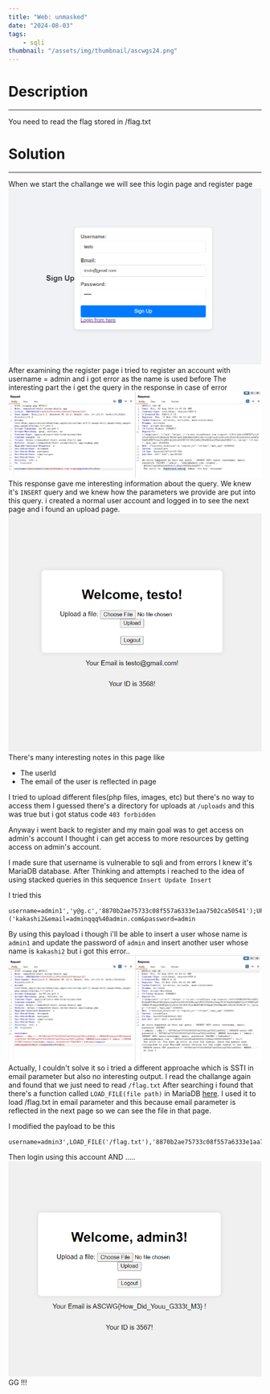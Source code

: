 ```yaml
---
title: "Web: unmasked"
date: "2024-08-03"
tags:
    - sqli
thumbnail: "/assets/img/thumbnail/ascwgs24.png"
---
```



# Description
---
You need to read the flag stored in /flag.txt

# Solution
---
When we start the challange we will see this login page and register page
<img src="/assets/img/ascwgs/sign up.png">
After examining the register page i tried to register an account with username = admin and i got error as the name is used before
The interesting part the i get the query in the response in case of error
<img src="/assets/img/ascwgs/query.png">
This response gave me interesting information about the query.
We knew it's `INSERT` query and we knew how the parameters we provide are put into this query.
i created a normal user account and logged in to see the next page and i found an upload page.
<img src="/assets/img/ascwgs/sign in.png">
There's many interesting notes in this page like
- The userId
- The email of the user is reflected in page

I tried to upload different files(php files, images, etc)
but there's no way to access them
I guessed there's a directory for uploads at `/uploads` and this was true but i got status code `403 forbidden`

Anyway i went back to register and my main goal was to get access on admin's account
I thought i can get access to more resources by getting access on admin's account.

I made sure that username is vulnerable to sqli and from errors I knew it's MariaDB database.
After Thinking and attempts i reached to the idea of using stacked queries in this sequence `Insert Update Insert`

I tried this
```
username=admin1','y@g.c','8870b2ae75733c08f557a6333e1aa7502ca50541');UPDATE+users+SET+password+%3d+'8870b2ae75733c08f557a6333e1aa7502ca50541'+WHERE+username+=+'admin';+INSERT+INTO+users(username,+email,+password)+VALUES+('kakashi2&email=adminqqq%40admin.com&password=admin
```
By using this payload i though i'll be able to insert a user whose name is `admin1` and update the password of `admin` and insert another user whose name is `kakashi2` but i got this error..
<img src="/assets/img/ascwgs/error.png">
Actually, I couldn't solve it so i tried a different approache which is SSTI in email parameter but also no interesting output.
I read the challange again and found that we just need to read `/flag.txt`
After searching i found that there's a function called `LOAD_FILE(file path)` in MariaDB <a href="https://mariadb.com/kb/en/load_file/">here</a>.
I used it to load /flag.txt in email parameter and this because email parameter is reflected in the next page so we can see the file in that page.

I modified the payload to be this
```
username=admin3',LOAD_FILE('/flag.txt'),'8870b2ae75733c08f557a6333e1aa7502ca50541')#;&email=adminqqq%40admin.com&password=admin
```
Then login using this account AND .....
<img src="/assets/img/ascwgs/flag.png">
GG !!!